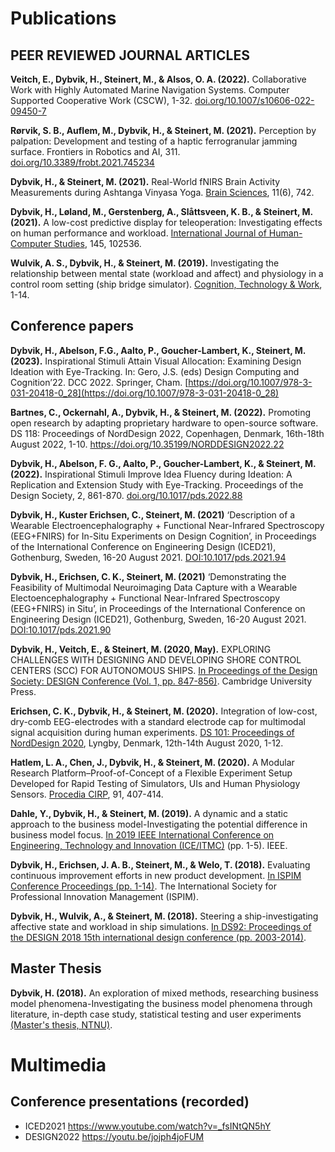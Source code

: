 # Publications

## PEER REVIEWED JOURNAL ARTICLES

**Veitch, E., Dybvik, H., Steinert, M., & Alsos, O. A. (2022).** Collaborative Work with Highly Automated Marine Navigation Systems. Computer Supported Cooperative Work (CSCW), 1-32. [doi.org/10.1007/s10606-022-09450-7](https://doi.org/10.1007/s10606-022-09450-7)

**Rørvik, S. B., Auflem, M., Dybvik, H., & Steinert, M. (2021).** Perception by palpation: Development and testing of a haptic ferrogranular jamming surface. Frontiers in Robotics and AI, 311. [doi.org/10.3389/frobt.2021.745234](https://doi.org/10.3389/frobt.2021.745234)

**Dybvik, H., & Steinert, M. (2021).** Real-World fNIRS Brain Activity Measurements during Ashtanga Vinyasa Yoga. [Brain Sciences](https://doi.org/10.3390/brainsci11060742), 11(6), 742.

**Dybvik, H., Løland, M., Gerstenberg, A., Slåttsveen, K. B., & Steinert, M. (2021).** A low-cost predictive display for teleoperation: Investigating effects on human performance and workload. [International Journal of Human-Computer Studies](https://doi.org/10.1016/j.ijhcs.2020.102536), 145, 102536.

**Wulvik, A. S., Dybvik, H., & Steinert, M. (2019).** Investigating the relationship between mental state (workload and affect) and physiology in a control room setting (ship bridge simulator). [Cognition, Technology & Work](https://link.springer.com/article/10.1007/s10111-019-00553-8), 1-14.


## Conference papers

**Dybvik, H., Abelson, F.G., Aalto, P., Goucher-Lambert, K., Steinert, M. (2023).** Inspirational Stimuli Attain Visual Allocation: Examining Design Ideation with Eye-Tracking. In: Gero, J.S. (eds) Design Computing and Cognition’22. DCC 2022. Springer, Cham. [https://doi.org/10.1007/978-3-031-20418-0_28](https://doi.org/10.1007/978-3-031-20418-0_28)

**Bartnes, C., Ockernahl, A., Dybvik, H., & Steinert, M. (2022).** Promoting open research by adapting proprietary hardware to open-source software. DS 118: Proceedings of NordDesign 2022, Copenhagen, Denmark, 16th-18th August 2022, 1-10. [https://doi.org/10.35199/NORDDESIGN2022.22 ](https://doi.org/10.35199/NORDDESIGN2022.22)

**Dybvik, H., Abelson, F. G., Aalto, P., Goucher-Lambert, K., & Steinert, M. (2022).** Inspirational Stimuli Improve Idea Fluency during Ideation: A Replication and Extension Study with Eye-Tracking. Proceedings of the Design Society, 2, 861-870. [doi.org/10.1017/pds.2022.88](https://doi.org/10.1017/pds.2022.88)

**Dybvik, H., Kuster Erichsen, C., Steinert, M. (2021)** ‘Description of a Wearable Electroencephalography + Functional Near-Infrared Spectroscopy (EEG+FNIRS) for In-Situ Experiments on Design Cognition’, in Proceedings of the International Conference on Engineering Design (ICED21), Gothenburg, Sweden, 16-20 August 2021. [DOI:10.1017/pds.2021.94](https://DOI:10.1017/pds.2021.94)

**Dybvik, H., Erichsen, C. K., Steinert, M. (2021)** ‘Demonstrating the Feasibility of Multimodal Neuroimaging Data Capture with a Wearable Electoencephalography + Functional Near-Infrared Spectroscopy (EEG+FNIRS) in Situ’, in Proceedings of the International Conference on Engineering Design (ICED21), Gothenburg, Sweden, 16-20 August 2021. [DOI:10.1017/pds.2021.90](https://DOI:10.1017/pds.2021.90)

**Dybvik, H., Veitch, E., & Steinert, M. (2020, May).** EXPLORING CHALLENGES WITH DESIGNING AND DEVELOPING SHORE CONTROL CENTERS (SCC) FOR AUTONOMOUS SHIPS. [In Proceedings of the Design Society: DESIGN Conference (Vol. 1, pp. 847-856)](https://doi.org/10.1017/dsd.2020.131). Cambridge University Press.

**Erichsen, C. K., Dybvik, H., & Steinert, M. (2020).** Integration of low-cost, dry-comb EEG-electrodes with a standard electrode cap for multimodal signal acquisition during human experiments. [DS 101: Proceedings of NordDesign 2020](https://doi.org/10.35199/NORDDESIGN2020.19), Lyngby, Denmark, 12th-14th August 2020, 1-12.

**Hatlem, L. A., Chen, J., Dybvik, H., & Steinert, M. (2020).** A Modular Research Platform–Proof-of-Concept of a Flexible Experiment Setup Developed for Rapid Testing of Simulators, UIs and Human Physiology Sensors. [Procedia CIRP](https://doi.org/10.1016/j.procir.2020.02.193), 91, 407-414.

**Dahle, Y., Dybvik, H., & Steinert, M. (2019).** A dynamic and a static approach to the business model-Investigating the potential difference in business model focus. [In 2019 IEEE International Conference on Engineering, Technology and Innovation (ICE/ITMC)](https://doi.org/10.1109/ICE.2019.8792598) (pp. 1-5). IEEE.

**Dybvik, H., Erichsen, J. A. B., Steinert, M., & Welo, T. (2018).** Evaluating continuous improvement efforts in new product development. [In ISPIM Conference Proceedings (pp. 1-14)](https://www.researchgate.net/profile/Henrikke-Dybvik/publication/329059241_Evaluating_Continuous_Improvement_Efforts_in_New_Product_Development/links/5bf3c9f6299bf1124fdfa337/Evaluating-Continuous-Improvement-Efforts-in-New-Product-Development.pdf). The International Society for Professional Innovation Management (ISPIM).

**Dybvik, H., Wulvik, A., & Steinert, M. (2018).** Steering a ship-investigating affective state and workload in ship simulations. [In DS92: Proceedings of the DESIGN 2018 15th international design conference (pp. 2003-2014)](https://doi.org/10.21278/idc.2018.0459).

## Master Thesis
**Dybvik, H. (2018).** An exploration of mixed methods, researching business model phenomena-Investigating the business model phenomena through literature, in-depth case study, statistical testing and user experiments [(Master's thesis, NTNU)](http://hdl.handle.net/11250/2573227).



# Multimedia

## Conference presentations (recorded)
- ICED2021 https://www.youtube.com/watch?v=_fsINtQN5hY
- DESIGN2022 https://youtu.be/jojph4joFUM
